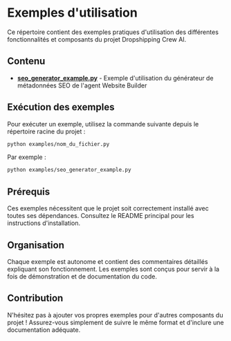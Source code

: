 # Exemples d'utilisation

Ce répertoire contient des exemples pratiques d'utilisation des différentes fonctionnalités et composants du projet Dropshipping Crew AI.

## Contenu

- **[seo_generator_example.py](seo_generator_example.py)** - Exemple d'utilisation du générateur de métadonnées SEO de l'agent Website Builder

## Exécution des exemples

Pour exécuter un exemple, utilisez la commande suivante depuis le répertoire racine du projet :

```bash
python examples/nom_du_fichier.py
```

Par exemple :

```bash
python examples/seo_generator_example.py
```

## Prérequis

Ces exemples nécessitent que le projet soit correctement installé avec toutes ses dépendances.
Consultez le README principal pour les instructions d'installation.

## Organisation

Chaque exemple est autonome et contient des commentaires détaillés expliquant son fonctionnement.
Les exemples sont conçus pour servir à la fois de démonstration et de documentation du code.

## Contribution

N'hésitez pas à ajouter vos propres exemples pour d'autres composants du projet !
Assurez-vous simplement de suivre le même format et d'inclure une documentation adéquate.
